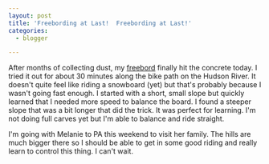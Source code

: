 ```yaml
---
layout: post
title: 'Freebording at Last!  Freebording at Last!'
categories:
  - blogger

---
```


After months of collecting dust, my [freebord](http://www.freebord.com/) finally hit the concrete today.  I tried it out for about 30 minutes along the bike path on the Hudson River.  It doesn't quite feel like riding a snowboard (yet) but that's probably because I wasn't going fast enough.  I started with a short, small slope but quickly learned that I needed more speed to balance the board.  I found a steeper slope that was a bit longer that did the trick.  It was perfect for learning.  I'm not doing full carves yet but I'm able to balance and ride straight.

I'm going with Melanie to PA this weekend to visit her family.  The hills are much bigger there so I should be able to get in some good riding and really learn to control this thing.  I can't wait.
